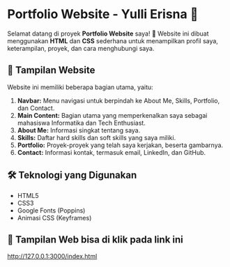 # Portfolio Website - Yulli Erisna 🌟

Selamat datang di proyek **Portfolio Website** saya! 🎨 Website ini dibuat menggunakan **HTML** dan **CSS** sederhana untuk menampilkan profil saya, keterampilan, proyek, dan cara menghubungi saya.

## 📸 Tampilan Website
Website ini memiliki beberapa bagian utama, yaitu:
1. **Navbar:** Menu navigasi untuk berpindah ke About Me, Skills, Portfolio, dan Contact.
2. **Main Content:** Bagian utama yang memperkenalkan saya sebagai mahasiswa Informatika dan Tech Enthusiast.
3. **About Me:** Informasi singkat tentang saya.
4. **Skills:** Daftar hard skills dan soft skills yang saya miliki.
5. **Portfolio:** Proyek-proyek yang telah saya kerjakan, beserta gambarnya.
6. **Contact:** Informasi kontak, termasuk email, LinkedIn, dan GitHub.

## 🛠️ Teknologi yang Digunakan
- HTML5
- CSS3
- Google Fonts (Poppins)
- Animasi CSS (Keyframes)

## 🚀 Tampilan Web bisa di klik pada link ini
http://127.0.0.1:3000/index.html


